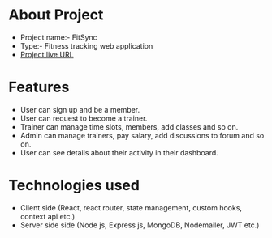 # About Project

- Project name:- FitSync
- Type:- Fitness tracking web application
- [Project live URL](https://fitsync-be2e6.web.app/)

# Features

- User can sign up and be a member.
- User can request to become a trainer.
- Trainer can manage time slots, members, add classes and so on.
- Admin can manage trainers, pay salary, add discussions to forum and so on.
- User can see details about their activity in their dashboard.

# Technologies used

- Client side (React, react router, state management, custom hooks, context api etc.)
- Server side side (Node js, Express js, MongoDB, Nodemailer, JWT etc.)
